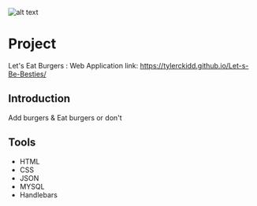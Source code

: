 

![alt text](banner.png)


# Project

Let's Eat Burgers : Web Application 
link: https://tylerckidd.github.io/Let-s-Be-Besties/




## Introduction

Add burgers 
& Eat burgers
or don't 

## Tools


* HTML
* CSS
* JSON
* MYSQL
* Handlebars


